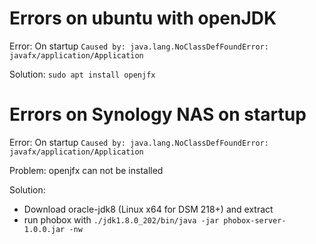 # Errors on ubuntu with openJDK

Error: On startup `Caused by: java.lang.NoClassDefFoundError: javafx/application/Application`

Solution: `sudo apt install openjfx`

# Errors on Synology NAS on startup

Error: On startup `Caused by: java.lang.NoClassDefFoundError: javafx/application/Application`

Problem: openjfx can not be installed

Solution: 
 * Download oracle-jdk8 (Linux x64 for DSM 218+) and extract
 * run phobox with `./jdk1.8.0_202/bin/java -jar phobox-server-1.0.0.jar -nw`

